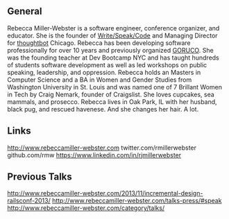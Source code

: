 
## General

Rebecca Miller-Webster is a software engineer, conference organizer, and educator. She is the founder of [Write/Speak/Code](http://www.writespeakcode.com) and Managing Director for 
[thoughtbot](http://www.thoughtbot.com) Chicago. Rebecca has been developing software professionally for over 10 years and previously organized [GORUCO](http://goruco.com). She was the founding teacher at Dev Bootcamp NYC and has taught hundreds of students software development as well as led workshops on public speaking, leadership, and oppression. Rebecca holds an Masters in Computer Science and a BA in Women and Gender Studies from Washington University in St. Louis and was named one of 7 Brillant Women in Tech by Craig Nemark, founder of Craigslist. She loves cupcakes, sea mammals, and prosecco. Rebecca lives in Oak Park, IL with her husband, black pug, and rescued havenese. And she changes her hair. A lot.

## Links

http://www.rebeccamiller-webster.com
twitter.com/rmillerwebster
github.com/rmw
https://www.linkedin.com/in/rjmillerwebster

## Previous Talks

http://www.rebeccamiller-webster.com/2013/11/incremental-design-railsconf-2013/
http://www.rebeccamiller-webster.com/talks-press/#speak
http://www.rebeccamiller-webster.com/category/talks/

